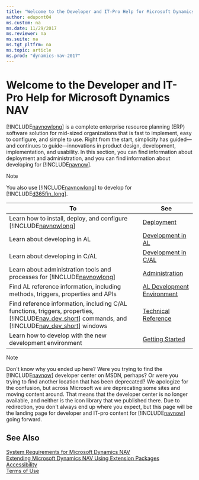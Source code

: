 ```yaml
---
title: "Welcome to the Developer and IT-Pro Help for Microsoft Dynamics NAV"
author: edupont04
ms.custom: na
ms.date: 11/29/2017
ms.reviewer: na
ms.suite: na
ms.tgt_pltfrm: na
ms.topic: article
ms.prod: "dynamics-nav-2017"
---
```

# Welcome to the Developer and IT-Pro Help for Microsoft Dynamics NAV
[!INCLUDE[navnowlong](includes/navnowlong_md.md)] is a complete enterprise resource planning (ERP) software solution for mid-sized organizations that is fast to implement, easy to configure, and simple to use. Right from the start, simplicity has guided—and continues to guide—innovations in product design, development, implementation, and usability. In this section, you can find information about deployment and administration, and you can find information about developing for [!INCLUDE[navnow](includes/navnow_md.md)].
> [!NOTE]  
> You also use [!INCLUDE[navnowlong](includes/navnowlong_md.md)] to develop for [!INCLUDE[d365fin_long](includes/d365fin_long_md.md)].

|To|See|  
|--|---|  
|Learn how to install, deploy, and configure [!INCLUDE[navnowlong](includes/navnowlong_md.md)]|[Deployment](Deployment.md)|  
|Learn about developing in AL|[Development in AL](developer/devenv-dev-overview.md)|
|Learn about developing in C/AL|[Development in C/AL](Development.md)|  
|Learn about administration tools and processes for [!INCLUDE[navnowlong](includes/navnowlong_md.md)]|[Administration](Administration.md)|  
|Find AL reference information, including methods, triggers, properties and APIs|[AL Development Environment](developer/devenv-reference-overview.md)|
|Find reference information, including C/AL functions, triggers, properties, [!INCLUDE[nav_dev_short](includes/nav_dev_short_md.md)] commands, and [!INCLUDE[nav_dev_short](includes/nav_dev_short_md.md)] windows|[Technical Reference](Technical-Reference.md)|  
|Learn how to develop with the new development environment|[Getting Started](developer/devenv-get-started.md) |


> [!NOTE]  
> Don't know why you ended up here? Were you trying to find the [!INCLUDE[navnow](includes/navnow_md.md)] developer center on MSDN, perhaps? Or were you trying to find another location that has been deprecated? We apologize for the confusion, but across Microsoft we are deprecating some sites and moving content around. That means that the developer center is no longer available, and neither is the icon library that we published there. Due to redirection, you don't always end up where you expect, but this page will be the landing page for developer and IT-pro content for [!INCLUDE[navnow](includes/navnow_md.md)] going forward.  

## See Also
[System Requirements for Microsoft Dynamics NAV](System-Requirements-for-Microsoft-Dynamics-NAV.md)  
[Extending Microsoft Dynamics NAV Using Extension Packages](Extending-Microsoft-Dynamics-NAV-Using-Extension-Packages.md)  
[Accessibility](Accessibility.md)  
[Terms of Use](terms/legal.md)  
